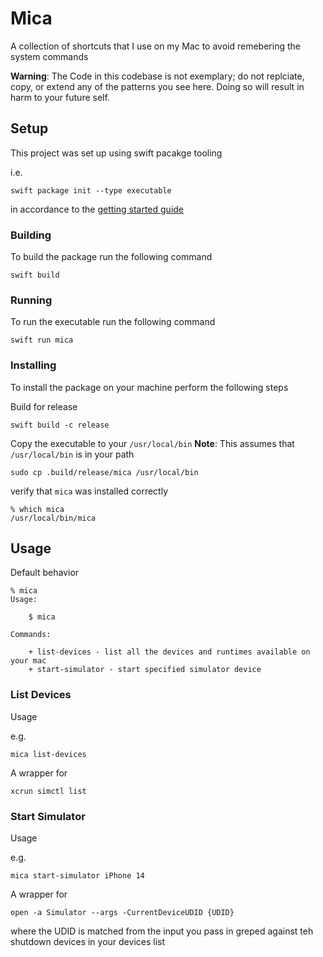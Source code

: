# Mica

A collection of shortcuts that I use on my Mac to avoid remebering the system commands

**Warning**: The Code in this codebase is not exemplary; do not replciate, copy, or extend any of the patterns you see here. Doing so will result in harm to your future self.

## Setup

This project was set up using swift pacakge tooling

i.e.

```
swift package init --type executable
```

in accordance to the [getting started guide](https://www.swift.org/getting-started/)

### Building

To build the package run the following command

```
swift build
```

### Running

To run the executable run the following command

```
swift run mica
```

### Installing

To install the package on your machine perform the following steps

Build for release

```
swift build -c release
```

Copy the executable to your `/usr/local/bin` 
**Note**: This assumes that `/usr/local/bin` is in your path

```
sudo cp .build/release/mica /usr/local/bin 
```

verify that `mica` was installed correctly

```
% which mica
/usr/local/bin/mica
```

## Usage

Default behavior

```
% mica 
Usage:

    $ mica

Commands:

    + list-devices - list all the devices and runtimes available on your mac
    + start-simulator - start specified simulator device

```

### List Devices

Usage

e.g.
```
mica list-devices
```

A wrapper for

```
xcrun simctl list
```

### Start Simulator

Usage

e.g.
```
mica start-simulator iPhone 14
```

A wrapper for

```
open -a Simulator --args -CurrentDeviceUDID {UDID}
```

where the UDID is matched from the input you pass in greped against teh shutdown devices in your devices list